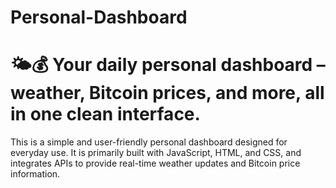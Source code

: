 # Personal-Dashboard
# 🌤💰 Your daily personal dashboard – weather, Bitcoin prices, and more, all in one clean interface.
This is a simple and user-friendly personal dashboard designed for everyday use. It is primarily built with JavaScript, HTML, and CSS, and integrates APIs to provide real-time weather updates and Bitcoin price information.
